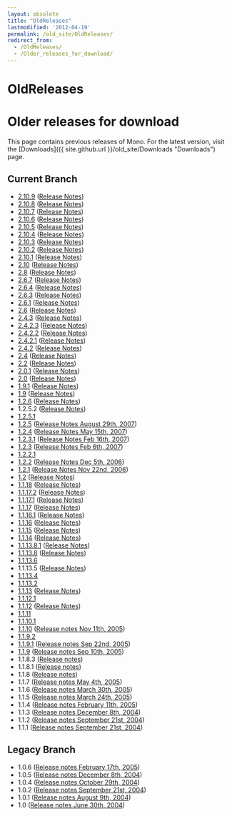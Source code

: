 ```yaml
---
layout: obsolete
title: "OldReleases"
lastmodified: '2012-04-19'
permalink: /old_site/OldReleases/
redirect_from:
  - /OldReleases/
  - /Older_releases_for_download/
---
```


OldReleases
===========

Older releases for download
===========================

This page contains previous releases of Mono. For the latest version, visit the [Downloads]({{ site.github.url }}/old_site/Downloads "Downloads") page.

Current Branch
--------------

-   [2.10.9](http://download.mono-project.com/archive/2.10.9/download/) ([Release Notes](http://go-mono.com/archive/2.10.9))
-   [2.10.8](http://download.mono-project.com/archive/2.10.8/download/) ([Release Notes](http://go-mono.com/archive/2.10.8))
-   [2.10.7](http://download.mono-project.com/archive/2.10.7/download/) ([Release Notes](http://go-mono.com/archive/2.10.7))
-   [2.10.6](http://download.mono-project.com/archive/2.10.6/download/) ([Release Notes](http://go-mono.com/archive/2.10.6))
-   [2.10.5](http://download.mono-project.com/archive/2.10.5/download/) ([Release Notes](http://go-mono.com/archive/2.10.5))
-   [2.10.4](http://download.mono-project.com/archive/2.10.4/download/) ([Release Notes](http://go-mono.com/archive/2.10.4))
-   [2.10.3](http://download.mono-project.com/archive/2.10.3/download/) ([Release Notes](http://go-mono.com/archive/2.10.3))
-   [2.10.2](http://download.mono-project.com/archive/2.10.2/download/) ([Release Notes](http://go-mono.com/archive/2.10.2))
-   [2.10.1](http://download.mono-project.com/archive/2.10.1/download/) ([Release Notes](http://go-mono.com/archive/2.10.1))
-   [2.10](http://download.mono-project.com/archive/2.10/download/) ([Release Notes](http://go-mono.com/archive/2.10))
-   [2.8](http://download.mono-project.com/archive/2.8/download/) ([Release Notes](http://go-mono.com/archive/2.8))
-   [2.6.7](http://download.mono-project.com/archive/2.6.7/download/) ([Release Notes](http://go-mono.com/archive/2.6.7))
-   [2.6.4](http://download.mono-project.com/archive/2.6.4/download/) ([Release Notes](http://go-mono.com/archive/2.6.4))
-   [2.6.3](http://download.mono-project.com/archive/2.6.3/download/) ([Release Notes](http://go-mono.com/archive/2.6.3))
-   [2.6.1](http://download.mono-project.com/archive/2.6.1/download/) ([Release Notes](http://go-mono.com/archive/2.6.1))
-   [2.6](http://download.mono-project.com/archive/2.6/download/) ([Release Notes](http://go-mono.com/archive/2.6))
-   [2.4.3](http://download.mono-project.com/archive/2.4.3/download/) ([Release Notes](http://go-mono.com/archive/2.4.3))
-   [2.4.2.3](http://download.mono-project.com/archive/2.4.2.3/download/) ([Release Notes](http://go-mono.com/archive/2.4.2.3))
-   [2.4.2.2](http://download.mono-project.com/archive/2.4.2.2/download/) ([Release Notes](http://go-mono.com/archive/2.4.2.2))
-   [2.4.2.1](http://download.mono-project.com/archive/2.4.2.1/download/) ([Release Notes](http://go-mono.com/archive/2.4.2.1))
-   [2.4.2](http://download.mono-project.com/archive/2.4.2/download/) ([Release Notes](http://go-mono.com/archive/2.4.2))
-   [2.4](http://download.mono-project.com/archive/2.4/download/) ([Release Notes](http://go-mono.com/archive/2.4))
-   [2.2](http://download.mono-project.com/archive/2.2/download/) ([Release Notes](http://go-mono.com/archive/2.2))
-   [2.0.1](http://download.mono-project.com/archive/2.0.1/download/) ([Release Notes](http://go-mono.com/archive/2.0.1))
-   [2.0](http://download.mono-project.com/archive/2.0/download/) ([Release Notes](http://go-mono.com/archive/2.0))
-   [1.9.1](http://download.mono-project.com/archive/1.9.1/download/) ([Release Notes](http://go-mono.com/archive/1.9))
-   [1.9](http://download.mono-project.com/archive/1.9/download/) ([Release Notes](http://go-mono.com/archive/1.9))
-   [1.2.6](http://download.mono-project.com/archive/1.2.6/download/) ([Release Notes](http://go-mono.com/archive/1.2.6))
-   1.2.5.2 ([Release Notes](http://go-mono.com/archive/1.2.5.2))
-   [1.2.5.1](http://download.mono-project.com/archive/1.2.5.1/download/)
-   [1.2.5](http://download.mono-project.com/archive/1.2.5/download/) ([Release Notes August 29th, 2007](http://go-mono.com/archive/1.2.5))
-   [1.2.4](http://download.mono-project.com/archive/1.2.4/download/) ([Release Notes May 15th, 2007](http://go-mono.com/archive/1.2.4))
-   [1.2.3.1](http://download.mono-project.com/archive/1.2.3.1/download/) ([Release Notes Feb 16th, 2007](http://go-mono.com/archive/1.2.3.1))
-   [1.2.3](http://download.mono-project.com/archive/1.2.3/download/) ([Release Notes Feb 6th, 2007](http://go-mono.com/archive/1.2.3))
-   [1.2.2.1](http://go-mono.com/archive/1.2.2.1/download/)
-   [1.2.2](http://download.mono-project.com/archive/1.2.2/download/) ([Release Notes Dec 5th, 2006](http://go-mono.com/archive/1.2.2))
-   [1.2.1](http://download.mono-project.com/archive/1.2.1/download/) ([Release Notes Nov 22nd, 2006](http://go-mono.com/archive/1.2.1))
-   [1.2](http://download.mono-project.com/archive/1.2/download/) ([Release Notes](http://go-mono.com/archive/1.2))
-   [1.1.18](http://download.mono-project.com/archive/1.1.18/download/) ([Release Notes](http://go-mono.com/archive/1.1.18))
-   [1.1.17.2](http://download.mono-project.com/archive/1.1.17.2/download/) ([Release Notes](http://go-mono.com/archive/1.1.17.2))
-   [1.1.17.1](http://download.mono-project.com/archive/1.1.17.1/download/) ([Release Notes](http://go-mono.com/archive/1.1.17.1))
-   [1.1.17](http://download.mono-project.com/archive/1.1.17/download/) ([Release Notes](http://go-mono.com/archive/1.1.17))
-   [1.1.16.1](http://download.mono-project.com/archive/1.1.16.1/download/) ([Release Notes](http://go-mono.com/archive/1.1.16.1))
-   [1.1.16](http://download.mono-project.com/archive/1.1.16/download/) ([Release Notes](http://go-mono.com/archive/1.1.16))
-   [1.1.15](http://download.mono-project.com/archive/1.1.15/download/) ([Release Notes](http://go-mono.com/archive/1.1.15))
-   [1.1.14](http://download.mono-project.com/archive/1.1.14/download/) ([Release Notes](http://go-mono.com/archive/1.1.14))
-   [1.1.13.8.1](http://download.mono-project.com/archive/1.1.13.8.1/download/) ([Release Notes](http://go-mono.com/archive/1.1.13.8.1))
-   [1.1.13.8](http://download.mono-project.com/archive/1.1.13.8/download/) ([Release Notes](http://go-mono.com/archive/1.1.13.8))
-   [1.1.13.6](http://download.mono-project.com/archive/1.1.13.6/download/)
-   1.1.13.5 ([Release Notes](http://go-mono.com/archive/1.1.13.5))
-   [1.1.13.4](http://download.mono-project.com/archive/1.1.13.4/download/)
-   [1.1.13.2](http://download.mono-project.com/archive/1.1.13.2/download/)
-   [1.1.13](http://download.mono-project.com/archive/1.1.13/download/) ([Release Notes](http://go-mono.com/archive/1.1.13))
-   [1.1.12.1](http://download.mono-project.com/archive/1.1.12.1/download/)
-   [1.1.12](http://download.mono-project.com/archive/1.1.12/download/) ([Release Notes](http://go-mono.com/archive/1.1.12))
-   [1.1.11](http://download.mono-project.com/archive/1.1.11/download/)
-   [1.1.10.1](http://download.mono-project.com/archive/1.1.10.1/download/)
-   [1.1.10](http://download.mono-project.com/archive/1.1.10/download/) ([Release notes Nov 11th, 2005](http://go-mono.com/archive/1.1.10))
-   [1.1.9.2](http://download.mono-project.com/archive/1.1.9.2/download/)
-   [1.1.9.1](http://download.mono-project.com/archive/1.1.9.1/download/) ([Release notes Sep 22nd, 2005](http://go-mono.com/archive/1.1.9.1))
-   [1.1.9](http://download.mono-project.com/archive/1.1.9/download/) ([Release notes Sep 10th, 2005](http://go-mono.com/archive/1.1.9))
-   1.1.8.3 ([Release notes](http://go-mono.com/archive/1.1.8.3))
-   1.1.8.1 ([Release notes](http://go-mono.com/archive/1.1.8.1))
-   1.1.8 ([Release notes](http://go-mono.com/archive/1.1.8))
-   1.1.7 ([Release notes May 4th, 2005](http://go-mono.com/archive/1.1.7))
-   1.1.6 ([Release notes March 30th, 2005](http://go-mono.com/archive/1.1.6))
-   1.1.5 ([Release notes March 24th, 2005](http://go-mono.com/archive/1.1.5))
-   1.1.4 ([Release notes February 11th, 2005](http://go-mono.com/archive/1.1.4))
-   1.1.3 ([Release notes December 8th, 2004](http://go-mono.com/archive/1.1.3))
-   1.1.2 ([Release notes September 21st, 2004](http://go-mono.com/archive/1.1.2))
-   1.1.1 ([Release notes September 21st, 2004](http://go-mono.com/archive/1.1.1))

Legacy Branch
-------------

-   1.0.6 ([Release notes February 17th, 2005](http://go-mono.com/archive/1.0.6))
-   1.0.5 ([Release notes December 8th, 2004](http://go-mono.com/archive/1.0.5))
-   1.0.4 ([Release notes October 29th, 2004](http://go-mono.com/archive/1.0.4))
-   1.0.2 ([Release notes September 21st, 2004](http://go-mono.com/archive/1.0.2))
-   1.0.1 ([Release notes August 9th, 2004](http://go-mono.com/archive/1.0.1))
-   1.0 ([Release notes June 30th, 2004](http://go-mono.com/archive/1.0/))


